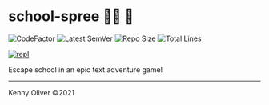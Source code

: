 # school-spree :running_man: :school:

![CodeFactor](https://www.codefactor.io/repository/github/KennyOliver/school-spree/badge?style=for-the-badge)
![Latest SemVer](https://img.shields.io/github/v/tag/KennyOliver/school-spree?label=version&sort=semver&style=for-the-badge)
![Repo Size](https://img.shields.io/github/repo-size/KennyOliver/school-spree?style=for-the-badge)
![Total Lines](https://img.shields.io/tokei/lines/github/KennyOliver/school-spree?style=for-the-badge)

[![repl](https://repl.it/badge/github/KennyOliver/school-spree)](https://repl.it/@KennyOliver/school-spree)

Escape school in an epic text adventure game!

---
Kenny Oliver ©2021
